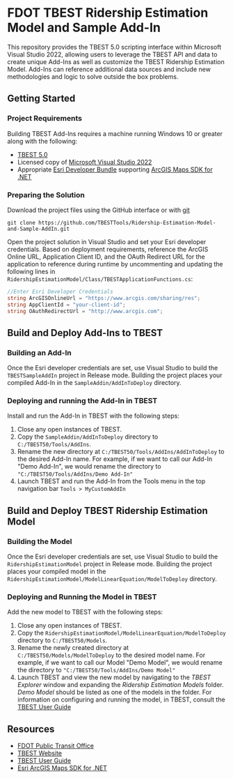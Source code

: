 # FDOT TBEST Ridership Estimation Model and Sample Add-In
This repository provides the TBEST 5.0 scripting interface within Microsoft Visual Studio 2022,
allowing users to leverage the TBEST API and data to create unique Add-Ins as well as customize
the TBEST Ridership Estimation Model. Add-Ins can reference additional data sources and include new 
methodologies and logic to solve outside the box problems. 

## Getting Started
### Project Requirements
Building TBEST Add-Ins requires a machine running Windows 10 or greater along with the following:
- [TBEST 5.0](https://tbest.org/downloads/?dl_cat=15)
- Licensed copy of [Microsoft Visual Studio 2022](https://visualstudio.microsoft.com/vs/)
- Appropriate [Esri Developer Bundle](https://www.esri.com/en-us/arcgis/products/develop-with-arcgis/buy#arcgis_developer_bundle) supporting [ArcGIS Maps SDK for .NET](https://developers.arcgis.com/net/)

### Preparing the Solution
Download the project files using the GitHub interface or with [git](https://git-scm.com/downloads/win) 
```
git clone https://github.com/TBESTTools/Ridership-Estimation-Model-and-Sample-AddIn.git
```

Open the project solution in Visual Studio and set your Esri developer credentials.
Based on deployment requirements, reference the ArcGIS Online URL, Application Client ID,
and the OAuth Redirect URL for the application to reference during runtime by uncommenting
and updating the following lines in
`RidershipEstimationModel/Class/TBESTApplicationFunctions.cs`:

```cs
//Enter Esri Developer Credentials
string ArcGISOnlineUrl = "https://www.arcgis.com/sharing/res";
string AppClientId = "your-client-id";
string OAuthRedirectUrl = "http://www.arcgis.com";
```

## Build and Deploy Add-Ins to TBEST
### Building an Add-In
Once the Esri developer credentials are set, use Visual Studio to build the `TBESTSampleAddIn`
project in Release mode. Building the project places your compiled Add-In in the
`SampleAddin/AddInToDeploy` directory.

### Deploying and running the Add-In in TBEST
Install and run the Add-In in TBEST with the following steps:
1. Close any open instances of TBEST.
2. Copy the `SampleAddin/AddInToDeploy` directory to `C:/TBEST50/Tools/AddIns`.
3. Rename the new directory at `C:/TBEST50/Tools/AddIns/AddInToDeploy` to the desired Add-In name.
For example, if we want to call our Add-In "Demo Add-In", we would rename the directory to
`"C:/TBEST50/Tools/AddIns/Demo Add-In"`
4. Launch TBEST and run the Add-In from the Tools menu in the top navigation bar `Tools > MyCustomAddIn`

## Build and Deploy TBEST Ridership Estimation Model
### Building the Model
Once the Esri developer credentials are set, use Visual Studio to build the `RidershipEstimationModel`
project in Release mode. Building the project places your compiled model in the
`RidershipEstimationModel/ModelLinearEquation/ModelToDeploy` directory.

### Deploying and Running the Model in TBEST
Add the new model to TBEST with the following steps:
1. Close any open instances of TBEST.
2. Copy the `RidershipEstimationModel/ModelLinearEquation/ModelToDeploy` directory to `C:/TBEST50/Models`.
3. Rename the newly created directory at `C:/TBEST50/Models/ModelToDeploy` to the desired model name.
For example, if we want to call our Model "Demo Model", we would rename the directory to
`"C:/TBEST50/Tools/AddIns/Demo Model"`
4. Launch TBEST and view the new model by navigating to the *TBEST Explorer* window and expanding the
*Ridership Estimation Models* folder. *Demo Model* should be listed as one of the models in the folder.
For information on configuring and running the model, in TBEST, consult the
[TBEST User Guide](https://tbest.org/wp-content/files/TBESTUserGuide_50.pdf)
## Resources
- [FDOT Public Transit Office](https://www.fdot.gov/fdottransit/transitofficehome)
- [TBEST Website](https://tbest.org)
- [TBEST User Guide](https://tbest.org/wp-content/files/TBESTUserGuide_50.pdf)
- [Esri ArcGIS Maps SDK for .NET](https://developers.arcgis.com/net/)
